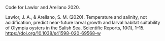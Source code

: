 Code for Lawlor and Arellano 2020. 

Lawlor, J. A., & Arellano, S. M. (2020). Temperature and salinity, not acidification, predict near-future larval growth and larval habitat suitability of Olympia oysters in the Salish Sea. Scientific Reports, 10(1), 1–15. https://doi.org/10.1038/s41598-020-69568-w



